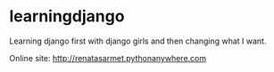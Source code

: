# learningdjango
Learning django first with django girls and then changing what I want.

Online site: http://renatasarmet.pythonanywhere.com
